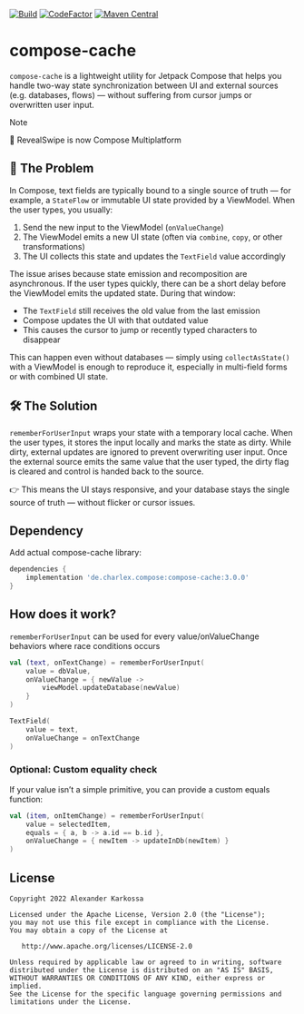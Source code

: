 <a href="https://github.com/Ch4rl3x/compose-cache/actions?query=workflow%3ABuild"><img src="https://github.com/ch4rl3x/compose-cache/actions/workflows/build.yml/badge.svg" alt="Build"></a>
<a href="https://www.codefactor.io/repository/github/ch4rl3x/compose-cache"><img src="https://www.codefactor.io/repository/github/ch4rl3x/compose-cache/badge" alt="CodeFactor" /></a>
<a href="https://repo1.maven.org/maven2/de/charlex/compose/compose-cache/"><img src="https://img.shields.io/maven-central/v/de.charlex.compose/compose-cache" alt="Maven Central" /></a>

# compose-cache

`compose-cache` is a lightweight utility for Jetpack Compose that helps you handle two-way state synchronization between UI and external sources (e.g. databases, flows) — without suffering from cursor jumps or overwritten user input.

> [!NOTE]  
> 🚀 RevealSwipe is now Compose Multiplatform

## 🧠 The Problem

In Compose, text fields are typically bound to a single source of truth — for example, a `StateFlow` or immutable UI state provided by a ViewModel.
When the user types, you usually:

1. Send the new input to the ViewModel (`onValueChange`)
2. The ViewModel emits a new UI state (often via `combine`, `copy`, or other transformations)
3. The UI collects this state and updates the `TextField` value accordingly

The issue arises because state emission and recomposition are asynchronous.
If the user types quickly, there can be a short delay before the ViewModel emits the updated state. During that window:

* The `TextField` still receives the old value from the last emission
* Compose updates the UI with that outdated value
* This causes the cursor to jump or recently typed characters to disappear

This can happen even without databases — simply using `collectAsState()` with a ViewModel is enough to reproduce it, especially in multi-field forms or with combined UI state.

## 🛠 The Solution

`rememberForUserInput` wraps your state with a temporary local cache.
When the user types, it stores the input locally and marks the state as dirty.
While dirty, external updates are ignored to prevent overwriting user input.
Once the external source emits the same value that the user typed, the dirty flag is cleared and control is handed back to the source.

👉 This means the UI stays responsive, and your database stays the single source of truth — without flicker or cursor issues.


## Dependency

Add actual compose-cache library:

```groovy
dependencies {
    implementation 'de.charlex.compose:compose-cache:3.0.0'
}
```

## How does it work?

`rememberForUserInput` can be used for every value/onValueChange behaviors where race conditions occurs

```kotlin
val (text, onTextChange) = rememberForUserInput(
    value = dbValue,
    onValueChange = { newValue ->
        viewModel.updateDatabase(newValue)
    }
)

TextField(
    value = text,
    onValueChange = onTextChange
)
```

### Optional: Custom equality check

If your value isn’t a simple primitive, you can provide a custom equals function:

```kotlin
val (item, onItemChange) = rememberForUserInput(
    value = selectedItem,
    equals = { a, b -> a.id == b.id },
    onValueChange = { newItem -> updateInDb(newItem) }
)
```

License
--------

    Copyright 2022 Alexander Karkossa
    
    Licensed under the Apache License, Version 2.0 (the "License");
    you may not use this file except in compliance with the License.
    You may obtain a copy of the License at
    
       http://www.apache.org/licenses/LICENSE-2.0
    
    Unless required by applicable law or agreed to in writing, software
    distributed under the License is distributed on an "AS IS" BASIS,
    WITHOUT WARRANTIES OR CONDITIONS OF ANY KIND, either express or implied.
    See the License for the specific language governing permissions and
    limitations under the License.
